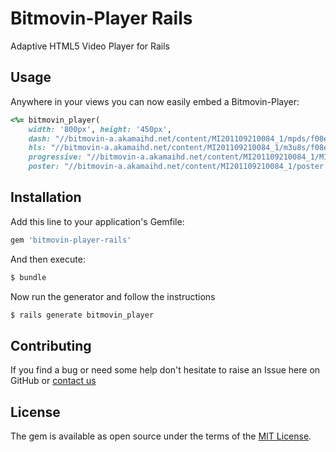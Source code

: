 # Bitmovin-Player Rails
Adaptive HTML5 Video Player for Rails

## Usage
Anywhere in your views you can now easily embed a Bitmovin-Player:

```ruby
<%= bitmovin_player(
	width: '800px', height: '450px',
	dash: "//bitmovin-a.akamaihd.net/content/MI201109210084_1/mpds/f08e80da-bf1d-4e3d-8899-f0f6155f6efa.mpd"
	hls: "//bitmovin-a.akamaihd.net/content/MI201109210084_1/m3u8s/f08e80da-bf1d-4e3d-8899-f0f6155f6efa.m3u8"
	progressive: "//bitmovin-a.akamaihd.net/content/MI201109210084_1/MI201109210084_mpeg-4_hd_high_1080p25_10mbits.mp4"
	poster: "//bitmovin-a.akamaihd.net/content/MI201109210084_1/poster.jpg") %>
```

## Installation
Add this line to your application's Gemfile:

```ruby
gem 'bitmovin-player-rails'
```

And then execute:
```bash
$ bundle
```

Now run the generator and follow the instructions
```bash
$ rails generate bitmovin_player
```

## Contributing
If you find a bug or need some help don't hesitate to raise an Issue here on GitHub or [contact us](https://bitmovin.com/contact/)

## License
The gem is available as open source under the terms of the [MIT License](http://opensource.org/licenses/MIT).
